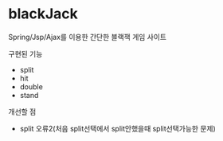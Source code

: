 # blackJack

Spring/Jsp/Ajax를 이용한 간단한 블랙잭 게임 사이트

구현된 기능

- split
- hit
- double
- stand

개선할 점

- split 오류2(처음 split선택에서 split안했을때 split선택가능한 문제)
